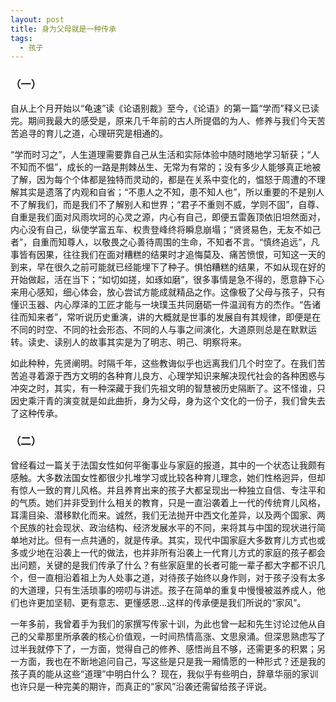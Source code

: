 ```yaml
---
layout: post
title: 身为父母就是一种传承
tags:
  - 孩子
---
```


### （一）

自从上个月开始以“龟速”读《论语别裁》至今，《论语》的第一篇“学而”释义已读完。期间我最大的感受是，原来几千年前的古人所提倡的为人、修养与我们今天苦苦追寻的育儿之道，心理研究是相通的。

“学而时习之”，人生道理需要靠自己从生活和实际体验中随时随地学习斩获；“人不知而不愠”，成长的一路是荆棘丛生、无常为有常的；没有多少人能够真正地被了解，因为每个个体都是独特而灵动的，都是在关系中变化的，愠怒于周遭的不理解其实是遗落了内观和自省；“不患人之不知，患不知人也”，所以重要的不是别人不了解我们，而是我们不了解别人和世界；“君子不重则不威，学则不固”，自尊、自重是我们面对风雨坎坷的心灵之源，内心有自己，即便五雷轰顶依旧坦然面对，内心没有自己，纵使学富五车、权贵登峰终将瞬息崩塌；“贤贤易色，无友不如己者”，自重而知尊人，以敬畏之心善待周围的生命，不知者不言。“慎终追远”，凡事皆有因果，往往我们在面对糟糕的结果时才追悔莫及、痛苦愤恨，可知这一天的到来，早在很久之前可能就已经能埋下了种子。惧怕糟糕的结果，不如从现在好的开始做起，活在当下；“如切如搓，如琢如磨”，很多事情是急不得的，愿意静下心来用心感知，细心体会，放心尝试方能成就精品之作。这像极了父母与孩子，只有懂识玉器、内心厚泽的工匠才能与一块璞玉共同磨砺一件温润有方的杰作。“告诸往而知来者”，常听说历史重演，讲的大概就是世事的发展自有其规律，即便是在不同的时空、不同的社会形态、不同的人与事之间演化，大道原则总是在默默运转。读史、读别人的故事其实是为了明志、明己、明察将来。

如此种种，先贤阐明。时隔千年，这些教诲似乎也远离我们几个时空了。在我们苦苦追寻着源于西方文明的各种育儿良方、心理学知识来解决现代社会的各种困惑与冲突之时，其实，有一种深藏于我们先祖文明的智慧被历史隔断了。这不怪谁，只因史乘汗青的演变就是如此曲折，身为父母，身为这个文化的一份子，我们曾失去了这种传承。

### （二）

曾经看过一篇关于法国女性如何平衡事业与家庭的报道，其中的一个状态让我颇有感触。大多数法国女性都很少扎堆学习或比较各种育儿理念，她们性格迥异，但却有惊人一致的育儿风格。并且养育出来的孩子大都呈现出一种独立自信、专注平和的气质。她们并非受到什么相关的教育，只是一直沿袭着上一代的传统育儿风格，耳濡目染、潜移默化而来。诚然，我们无法抛开中西文化差异，以及两个国家、两个民族的社会现状、政治结构、经济发展水平的不同，来将其与中国的现状进行简单地对比。但有一点共通的，就是传承。其实，现代中国家庭大多数育儿方式也或多或少地在沿袭上一代的做法，也并非所有沿袭上一代育儿方式的家庭的孩子都会出问题，关键的是我们传承了什么？有些家庭里的长者可能一辈子都大字都不识几个，但一直相沿着祖上为人处事之道，对待孩子始终以身作则，对于孩子没有太多的大道理，只有生活琐事的唠叨与讲述。孩子在简单的重复中慢慢被滋养成人，他们也许更加坚韧、更有意志、更懂感恩…这样的传承便是我们所说的“家风”。

一年多前，我曾着手为我们的家撰写传家十训，为此也曾一起和先生讨论过他从自己的父辈那里所承袭的核心价值观，一时间热情高涨、文思泉涌。但深思熟虑写了过半我就停下了，一方面，觉得自己的修养、感悟尚且不够，还需更多的积累；另一方面，我也在不断地追问自己，写这些是只是我一厢情愿的一种形式？还是我的孩子真的能从这些“道理”中明白什么？ 现在，我似乎有些明白，辞章华丽的家训也许只是一种完美的期许，而真正的“家风”沿袭还需留给孩子评说。

